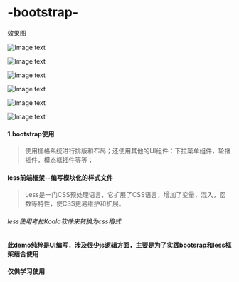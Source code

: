 # -bootstrap-

效果图

![Image text](https://github.com/lilyping/-bootstrap-/blob/master/graduration-design1/img/1.png)

![Image text](https://github.com/lilyping/-bootstrap-/blob/master/graduration-design1/img/2.png)

![Image text](https://github.com/lilyping/-bootstrap-/blob/master/graduration-design1/img/3.png)

![Image text](https://github.com/lilyping/-bootstrap-/blob/master/graduration-design1/img/4.png)

![Image text](https://github.com/lilyping/-bootstrap-/blob/master/graduration-design1/img/5.png)

![Image text](https://github.com/lilyping/-bootstrap-/blob/master/graduration-design1/img/6.png)

#### 1.bootstrap使用
>使用栅格系统进行排版和布局；还使用其他的UI组件：下拉菜单组件，轮播插件，模态框插件等等；

#### less前端框架--编写模块化的样式文件
>Less是一门CSS预处理语言，它扩展了CSS语言，增加了变量，混入，函数等特性，使CSS更易维护和扩展。

###### less使用考拉Koala软件来转换为css格式

#### 此demo纯粹是UI编写，涉及很少js逻辑方面，主要是为了实践bootsrap和less框架结合使用

#### 仅供学习使用
